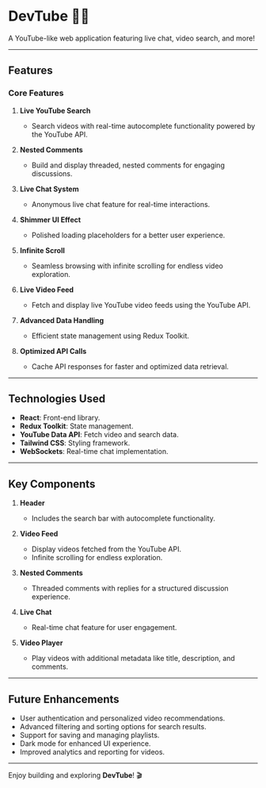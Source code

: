 # DevTube 🎥🔥

A YouTube-like web application featuring live chat, video search, and more!

---

## Features

### Core Features

1. **Live YouTube Search**
   - Search videos with real-time autocomplete functionality powered by the YouTube API.

2. **Nested Comments**
   - Build and display threaded, nested comments for engaging discussions.

3. **Live Chat System**
   - Anonymous live chat feature for real-time interactions.

4. **Shimmer UI Effect**
   - Polished loading placeholders for a better user experience.

5. **Infinite Scroll**
   - Seamless browsing with infinite scrolling for endless video exploration.

6. **Live Video Feed**
   - Fetch and display live YouTube video feeds using the YouTube API.

7. **Advanced Data Handling**
   - Efficient state management using Redux Toolkit.

8. **Optimized API Calls**
   - Cache API responses for faster and optimized data retrieval.



---

## Technologies Used

- **React**: Front-end library.
- **Redux Toolkit**: State management.
- **YouTube Data API**: Fetch video and search data.
- **Tailwind CSS**: Styling framework.
- **WebSockets**: Real-time chat implementation.

---

## Key Components

1. **Header**
   - Includes the search bar with autocomplete functionality.

2. **Video Feed**
   - Display videos fetched from the YouTube API.
   - Infinite scrolling for endless exploration.

3. **Nested Comments**
   - Threaded comments with replies for a structured discussion experience.

4. **Live Chat**
   - Real-time chat feature for user engagement.

5. **Video Player**
   - Play videos with additional metadata like title, description, and comments.

---

## Future Enhancements

- User authentication and personalized video recommendations.
- Advanced filtering and sorting options for search results.
- Support for saving and managing playlists.
- Dark mode for enhanced UI experience.
- Improved analytics and reporting for videos.

---

Enjoy building and exploring **DevTube**! 🎬

